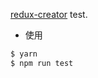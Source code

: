 [redux-creator](https://github.com/IceMimosa/redux-creator) test.

* 使用

```sh
$ yarn
$ npm run test
```